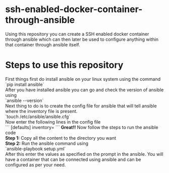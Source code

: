 # ssh-enabled-docker-container-through-ansible
Using this repository you can create a SSH enabled docker container through ansible which can then later be used to configure anything within that container through ansible itself.
<h1>Steps to use this repository</h1>
First things first do install ansible on your linux system using the command</br>
`pip install ansible`</br>
After you have installed ansible you can go and check the version of ansible using</br>
`ansible --version`</br>
Next thing to do is to create the config file for ansible that will tell ansible where the inventory file is present.</br>
`touch /etc/ansible/ansible.cfg`</br>
Now enter the following lines in the config file</br>
```
[defaults]
inventory=<location of config.txt in the linux system>
```
<b>Great!!</b> Now follow the steps to run the ansible code</br>
<b>Step 1:</b> Copy all the content to the directory you want</br>
<b>Step 2:</b> Run the ansible command using </br>
`ansible-playbook setup.yml` </br>
After this enter the values as specified on the prompt in the ansible. You will have a container that can be connected using ansible and can be configured as per your need.</br>
